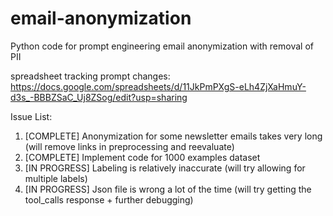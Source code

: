 # email-anonymization
Python code for prompt engineering email anonymization with removal of PII

spreadsheet tracking prompt changes: https://docs.google.com/spreadsheets/d/11JkPmPXgS-eLh4ZjXaHmuY-d3s_-BBBZSaC_Uj8ZSog/edit?usp=sharing

Issue List:

1. [COMPLETE] Anonymization for some newsletter emails takes very long (will remove links in preprocessing and reevaluate)
2. [COMPLETE] Implement code for 1000 examples dataset
3. [IN PROGRESS] Labeling is relatively inaccurate (will try allowing for multiple labels)
4. [IN PROGRESS] Json file is wrong a lot of the time (will try getting the tool_calls response + further debugging)


